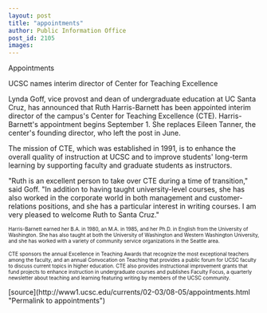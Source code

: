 ```yaml
---
layout: post
title: "appointments"
author: Public Information Office
post_id: 2105
images:
---
```


<p class="pagehead">
  Appointments
</p>
<p class="sectionhead">
  UCSC names interim director of Center for Teaching Excellence
</p>
<p>
  Lynda Goff, vice provost and dean of undergraduate education at UC Santa Cruz, has announced that Ruth Harris-Barnett has been appointed interim director of the campus's Center for Teaching Excellence (CTE). Harris-Barnett's appointment begins September 1. She replaces Eileen Tanner, the center's founding director, who left the post in June.<br>
</p>
<p>
  The mission of CTE, which was established in 1991, is to enhance the overall quality of instruction at UCSC and to improve students' long-term learning by supporting faculty and graduate students as instructors.<br>
</p>
<p>
  "Ruth is an excellent person to take over CTE during a time of transition," said Goff. "In addition to having taught university-level courses, she has also worked in the corporate world in both management and customer-relations positions, and she has a particular interest in writing courses. I am very pleased to welcome Ruth to Santa Cruz."<br>
</p>
<p>
  <font size="1">Harris-Barnett earned her B.A. in 1980, an M.A. in 1985, and her Ph.D. in English from the University of Washington. She has also taught at both the University of Washington and Western Washington University, and she has worked with a variety of community service organizations in the Seattle area.<br></font>
</p>
<p>
  <font size="1">CTE sponsors the annual Excellence in Teaching Awards that recognize the most exceptional teachers among the faculty, and an annual Convocation on Teaching that provides a public forum for UCSC faculty to discuss current topics in higher education. CTE also provides instructional improvement grants that fund projects to enhance instruction in undergraduate courses and publishes Faculty Focus, a quarterly newsletter about teaching and learning featuring writing by members of the UCSC community.</font><br>
</p>
<p>

</p>
[source](http://www1.ucsc.edu/currents/02-03/08-05/appointments.html "Permalink to appointments")
